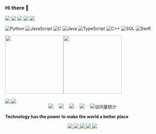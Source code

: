 ### Hi there 👋

<!--
**Code-Newborn/Code-Newborn** is a ✨ _special_ ✨ repository because its `README.md` (this file) appears on your GitHub profile.

Here are some ideas to get you started:

- 🔭 I’m currently working on ...
- 🌱 I’m currently learning ...
- 👯 I’m looking to collaborate on ...
- 🤔 I’m looking for help with ...
- 💬 Ask me about ...
- 📫 How to reach me: ...
- 😄 Pronouns: ...
- ⚡ Fun fact: ...
-->

<span >

  <img src="https://img.shields.io/badge/-Pytorch-373F51?style=flat-square&logo=pytorch&logoColor=EE4C2C" />
  <img src="https://img.shields.io/badge/-PYTHON-373F51?style=flat-square&logo=python&logoColor=151515" />
  <img src="https://img.shields.io/badge/-C++-373F51?style=flat-square&logo=cplusplus&logoColor=151515" />
  <img src="https://img.shields.io/badge/-C++-373F51?style=flat-square&logo=cplusplus&logoColor=151515" />
  <img src="https://img.shields.io/badge/-C++-373F51?style=flat-square&logo=cplusplus&logoColor=151515" />
</span>

![Python](https://img.shields.io/badge/-Python-000?&logo=Python)
![JavaScript](https://img.shields.io/badge/-JavaScript-000?&logo=JavaScript)
![C](https://img.shields.io/badge/-C-000?&logo=C)
![Java](https://img.shields.io/badge/-Java-000?&logo=Java&logoColor=007396)
![TypeScript](https://img.shields.io/badge/-TypeScript-000?&logo=TypeScript)
![C++](https://img.shields.io/badge/-C++-000?&logo=c%2b%2b&logoColor=00599C)
![SQL](https://img.shields.io/badge/-SQL-000?&logo=MySQL)
![Swift](https://img.shields.io/badge/-Swift-000?&logo=Swift)

<a href="https://github.com/Code-Newborn/"><img height="190px" src="https://github-readme-stats.vercel.app/api?username=Code-Newborn&show_icons=true&theme=calm" /><img height="190px" src="https://github-readme-stats.vercel.app/api/top-langs/?username=Code-Newborn&layout=compact" /></a>

<a href="https://github.com/Code-Newborn/DDPG">
  <img align="center" src="https://github-readme-stats.vercel.app/api/pin/?username=Code-Newborn&repo=DDPG&show_owner=true&title_color=fff&icon_color=f9f9f9&text_color=9f9f9f&bg_color=151515" />
</a>
<a href="https://github.com/Code-Newborn/PSO">
  <img align="center" src="https://github-readme-stats.vercel.app/api/pin/?username=Code-Newborn&repo=PSO&show_owner=true&title_color=fff&icon_color=f9f9f9&text_color=9f9f9f&bg_color=151515" />
</a>

<div align="center">
  <a href="https://www.cznewborn.com"><img src="https://img.shields.io/badge/Website-博客-blue" /></a>&emsp;
  <a href="https://space.bilibili.com/23473180/"><img src="https://img.shields.io/badge/Bilibili-B站-ff69b4" /></a>&emsp;
  <a href="https://blog.csdn.net/qq_35578171/"><img src="https://img.shields.io/badge/CSDN-论坛-c32136" /></a>&emsp;
  <a href="https://www.zhihu.com/people/zhjunqiu"><img src="https://img.shields.io/badge/Zhihu-知乎-blue" /></a>&emsp;
  <!-- visitor statistics logo 访问量统计徽标 -->
  <img src="https://badges.strrl.dev/visits/Code-Newborn/Code-Newborn?&label=Views&color=0e75b6&style=flat&logo=github" alt="访问量统计" />
</div>

<p>
  <b>
    Technology has the power to make the world a better place
  </b>
</p>

<p align="center">
  <a href="https://github.com/Code-Newborn">
    <img src="https://badges.strrl.dev/visits/Code-Newborn/Code-Newborn?style=flat-square&color=black&logo=github">
  </a>
  <a href="https://github.com/Code-Newborn">
    <img src="https://badges.strrl.dev/years/Code-Newborn?style=flat-square&color=black&logo=github">
  </a>
  <a href="https://github.com/Code-Newborn?tab=repositories">
    <img src="https://badges.strrl.dev/repos/Code-Newborn?style=flat-square&color=black&logo=github">
  </a>
  <a href="https://gist.github.com/Code-Newborn">
    <img src="https://badges.strrl.dev/gists/Code-Newborn?style=flat-square&color=black&logo=github">
  </a>
  <a href="https://github.com/Code-Newborn">
    <img src="https://badges.strrl.dev/commits/monthly/Code-Newborn?style=flat-square&color=black&logo=github">
  </a>
</p>
